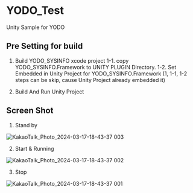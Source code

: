 # YODO_Test
Unity Sample for YODO

## Pre Setting for build
1. Build YODO_SYSINFO xcode project
1-1. copy YODO_SYSINFO.Framework to UNITY PLUGIN Directory.
1-2. Set Embedded in Unity Project for YODO_SYSINFO.Framework
(1, 1-1, 1-2 steps can be skip, cause Unity Project already embedded it)

2. Build And Run Unity Project

## Screen Shot
1. Stand by

![KakaoTalk_Photo_2024-03-17-18-43-37 003](https://github.com/BBANGS/YODO_Test/assets/18021072/1de3a8c8-5074-4040-a379-84ae4e6dd3aa)

2. Start & Running
   
![KakaoTalk_Photo_2024-03-17-18-43-37 002](https://github.com/BBANGS/YODO_Test/assets/18021072/ad1c6094-dfad-49e1-8698-9572610fd39a)

3. Stop
   
![KakaoTalk_Photo_2024-03-17-18-43-37 001](https://github.com/BBANGS/YODO_Test/assets/18021072/fde216d9-10a7-46a2-bc01-87e90761b708)

